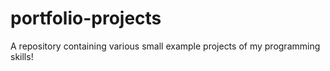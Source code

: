 # portfolio-projects
A repository containing various small example projects of my programming skills!
